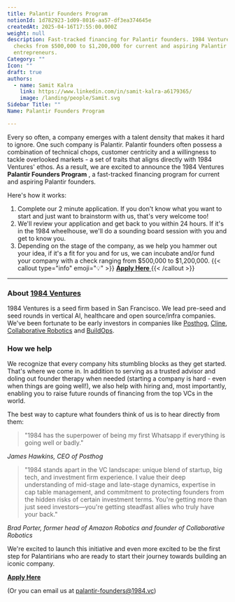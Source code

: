 ```yaml
---
title: Palantir Founders Program
notionId: 1d782923-1d09-8016-aa57-df3ea374645e
createdAt: 2025-04-16T17:55:00.000Z
weight: null
description: Fast-tracked financing for Palantir founders. 1984 Ventures offers
  checks from $500,000 to $1,200,000 for current and aspiring Palantir
  entrepreneurs.
Category: ""
Icon: ""
draft: true
authors:
  - name: Samit Kalra
    link: https://www.linkedin.com/in/samit-kalra-a6179365/
    image: /landing/people/Samit.svg
Sidebar Title: ""
Name: Palantir Founders Program

---
```




Every so often, a company emerges with a talent density that makes it hard to ignore. One such company is Palantir. Palantir founders often possess a combination of technical chops, customer centricity and a willingness to tackle overlooked markets - a set of traits that aligns directly with 1984 Ventures' ethos. As a result, we are excited to announce the 1984 Ventures  **Palantir Founders Program** , a fast-tracked financing program for current and aspiring Palantir founders. 

Here's how it works:

1. Complete our 2 minute application. If you don't know what you want to start and just want to brainstorm with us, that's very welcome too!
1. We'll review your application and get back to you within 24 hours. If it's in the 1984 wheelhouse, we'll do a sounding board session with you and get to know you.
1. Depending on the stage of the company, as we help you hammer out your idea, if it's a fit for you and for us, we can incubate and/or fund your company with a check ranging from $500,000 to $1,200,000.
{{< callout type="info" emoji="💡" >}}
[ **Apply Here** ](https://1984ventures.typeform.com/to/L753qR7y)
{{< /callout >}}


---


###  **About** [ **1984 Ventures** ](http://1984.vc/)


1984 Ventures is a seed firm based in San Francisco. We lead pre-seed and seed rounds in vertical AI, healthcare and open source/infra companies. We've been fortunate to be early investors in companies like [Posthog](https://posthog.com/), [Cline](https://cline.bot/), [Collaborative Robotics](https://www.co.bot/) and [BuildOps](https://buildops.com/).

###  **How we help** 


We recognize that every company hits stumbling blocks as they get started. That's where we come in. In addition to serving as a trusted advisor and doling out founder therapy when needed (starting a company is hard - even when things are going well!), we also help with hiring and, most importantly, enabling you to raise future rounds of financing from the top VCs in the world.

The best way to capture what founders think of us is to hear directly from them:

> "1984 has the superpower of being my first Whatsapp if everything is going well or badly."


 *James Hawkins, CEO of Posthog* 

> "1984 stands apart in the VC landscape: unique blend of startup, big tech, and investment firm experience. I value their deep understanding of mid-stage and late-stage dynamics, expertise in cap table management, and commitment to protecting founders from the hidden risks of certain investment terms. You're getting more than just seed investors—you're getting steadfast allies who truly have your back."


 *Brad Porter, former head of Amazon Robotics and founder of Collaborative Robotics* 

We're excited to launch this initiative and even more excited to be the first step for Palantirians who are ready to start their journey towards building an iconic company.

[ **Apply Here** ](https://1984ventures.typeform.com/to/L753qR7y)

(Or you can email us at palantir-founders@1984.vc)
